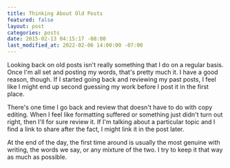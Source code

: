 ```yaml
---
title: Thinking About Old Posts
featured: false
layout: post
categories: posts
date: 2015-02-13 04:15:17 -08:00
last_modified_at: 2022-02-06 14:00:00 -07:00
---
```


Looking back on old posts isn't really something that I do on a regular basis. Once I'm all set and posting my words, that's pretty much it. I have a good reason, though. If I started going back and reviewing my past posts, I feel like I might end up second guessing my work before I post it in the first place.

There's one time I go back and review that doesn't have to do with copy editing. When I feel like formatting suffered or something just didn't turn out right, then I'll for sure review it. If I'm talking about a particular topic and I find a link to share after the fact, I might link it in the post later.

At the end of the day, the first time around is usually the most genuine with writing, the words we say, or any mixture of the two. I try to keep it that way as much as possible.

